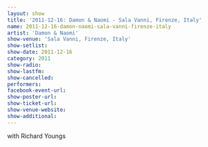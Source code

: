 ```yaml
---
layout: show
title: '2011-12-16: Damon & Naomi - Sala Vanni, Firenze, Italy'
name: 2011-12-16-damon-naomi-sala-vanni-firenze-italy
artist: 'Damon & Naomi'
show-venue: 'Sala Vanni, Firenze, Italy'
show-setlist: 
show-date: 2011-12-16
category: 2011
show-radio: 
show-lastfm: 
show-cancelled: 
performers: 
facebook-event-url: 
show-poster-url: 
show-ticket-url: 
show-venue-website: 
show-additional: 
---
```


with Richard Youngs